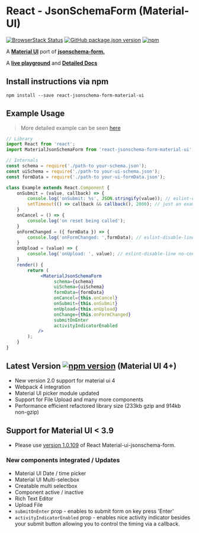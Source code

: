 # React - JsonSchemaForm \(Material-UI\)

[![BrowserStack Status](https://automate.browserstack.com/badge.svg?badge_key=MzZ5RE5vdml6Yk5EM0JTZ3l5cGxJKzVLRWlqNVdHbDkzdkprejFkSWZtZz0tLTdxdGFIY3F5a2pXSmNMM2ZLaVMwQ3c9PQ==--74a6da6f146182f21dbe380708e81c257b1cefab%)](https://automate.browserstack.com/public-build/MzZ5RE5vdml6Yk5EM0JTZ3l5cGxJKzVLRWlqNVdHbDkzdkprejFkSWZtZz0tLTdxdGFIY3F5a2pXSmNMM2ZLaVMwQ3c9PQ==--74a6da6f146182f21dbe380708e81c257b1cefab%) [![GitHub package.json version](https://img.shields.io/github/package-json/v/vip-git/react-jsonschema-form-material-ui?style=plastic)](https://github.com/vip-git/react-jsonschema-form-material-ui) [![npm](https://img.shields.io/npm/dt/react-jsonschema-form-material-ui)](https://www.npmjs.com/package/react-jsonschema-form-material-ui)

A [**Material UI**](http://www.material-ui.com/) port of [**jsonschema-form.**](https://json-schema.org/)

A [**live playground**](https://react-jsonschema-form-material-ui.github56.now.sh/) and [**Detailed Docs**](https://react-json-schema.app/)

## Install instructions via npm

```text
npm install --save react-jsonschema-form-material-ui
```

## Example Usage

> More detailed example can be seen [here](https://github.com/vip-git/react-jsonschema-form-material-ui/blob/master/src/demo/body/Example.jsx)

```jsx
// Library
import React from 'react';
import MaterialJsonSchemaForm from 'react-jsonschema-form-material-ui';

// Internals
const schema = require('./path-to your-schema.json');
const uiSchema = require('./path-to your-ui-schema.json');
const formData = require('./path-to your-ui-formData.json');

class Example extends React.Component {
    onSubmit = (value, callback) => {
        console.log('onSubmit: %s', JSON.stringify(value)); // eslint-disable-line no-console
        setTimeout(() => callback && callback(), 2000); // just an example in real world can be your XHR call
    }
    onCancel = () => {
        console.log('on reset being called');
    }
    onFormChanged = ({ formData }) => {
        console.log('onFormChanged: ',formData); // eslint-disable-line no-console
    }
    onUpload = (value) => {
        console.log('onUpload: ', value); // eslint-disable-line no-console
    }
    render() {
        return (
             <MaterialJsonSchemaForm
                  schema={schema}
                  uiSchema={uiSchema}
                  formData={formData}
                  onCancel={this.onCancel}
                  onSubmit={this.onSubmit}
                  onUpload={this.onUpload}
                  onChange={this.onFormChanged}
                  submitOnEnter
                  activityIndicatorEnabled
            />
        );
    }
}
```

## Latest Version [![npm version](https://badge.fury.io/js/react-jsonschema-form-material-ui.svg)](https://react-jsonschema-form-material-ui.github56.now.sh) \(Material UI 4+\)

* New version 2.0 support for material ui 4
* Webpack 4 integration
* Material UI picker module updated
* Support for File Upload and many more components
* Performance efficient refactored library size \(233kb gzip and 914kb non-gzip\)

## Support for Material UI &lt; 3.9

* Please use [version 1.0.109](https://github.com/vip-git/react-jsonschema-form-material-ui/tree/v1.x) of React Material-ui-jsonschema-form.

### New components integrated / Updates

* Material UI Date / time picker    
* Material UI Multi-selecbox    
* Creatable multi selectbox    
* Component active / inactive    
* Rich Text Editor
* Upload File
* `submitOnEnter` prop - enables to submit form on key press 'Enter'
* `activityIndicatorEnabled` prop - enables nice activity indicator besides your submit button allowing you to control the timing via a callback.

